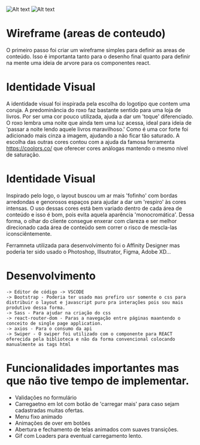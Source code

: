 ![Alt text](http://muriloflesch.com/imagens/admin.png "Home")
![Alt text](http://muriloflesch.com/imagens/home.png "Home")


# Wireframe (areas de conteudo)

O primeiro passo foi criar um wireframe simples para definir as areas de conteúdo. Isso é importanta tanto para o desenho final quanto para definir na mente uma ideia de arvore para os componentes react.

# Identidade Visual

A identidade visual foi inspirada pela escolha do logotipo que contem uma coruja. A predominância do roxo faz bastante sentido para uma loja de livros. Por ser uma cor pouco utilizada, ajuda a dar um 'toque' diferenciado. O roxo lembra uma noite que ainda tem uma luz acessa, ideal para ideia de 'passar a noite lendo aquele livros maravilhoso.' Como é uma cor forte foi adicionado mais cinza a imagem, ajudando a não ficar tão saturado. A escolha das outras cores contou com a ajuda da famosa ferramenta https://coolors.co/
que oferecer cores análogas mantendo o mesmo nível de saturação.

# Identidade Visual

Inspirado pelo logo, o layout buscou um ar mais 'fofinho' com bordas arredondas e genorosos espaços para ajudar a dar um 'respiro' às cores intensas.  O uso dessas cores está bem variado dentro de cada área de conteúdo e isso é bom, pois evita aquela aparência 'monocromática'. Dessa forma, o olhar do cliente consegue enxerar com clareza e ser melhor direcionado cada área de conteúdo sem correr o risco de mescla-las iconsciêntemente.

 Ferramneta utilizada para desenvolvimento foi o Affinity Designer mas poderia ter sido usado o Photoshop, Illsutrator, Figma, Adobe XD...


# Desenvolvimento
    -> Editor de código -> VSCODE
    -> Bootstrap - Poderia ter usado mas prefiro usr somente o css para distribuir o layout e javascript puro pra interações pois sou mais produtivo dessa forma.
    -> Sass - Para ajudar na criação do css
    -> react-router-dom - Paras a navegação entre páginas maantendo o conceito de single page application.
    -> axios - Para o consumo da api
    -> Swiper - O swiper foi utilizado com o componente para REACT oferecida pela biblioteca e não da forma convencional colocando manualmente as tags html
    

# Funcionalidades importantes mas que não tive tempo de implementar.

- Validações no formulário
- Carregaetno em lot com botão de 'carregar mais' para caso sejam cadastradas muitas ofertas.
- Menu fixo animado
- Animações de over em botões
- Abertura e fechamento de telas animados com suaves transições.
- Gif com Loaders para eventual carregamento lento. 

